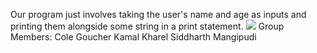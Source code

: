 Our program just involves taking the user's name and age as inputs and printing them alongside some string in a print statement.
![](https://i.imgur.com/QR6zNcL.gif)
Group Members:
Cole Goucher
Kamal Kharel
Siddharth Mangipudi

